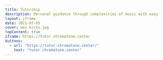 ```yaml
---
title: Tutorship
description: Personal guidance through complexities of music with easy to grasp visual examples and web apps by the author and developer of Chromatone
layout: iframe
date: 2021-07-05
cover: wes-hicks.jpg
topContent: true
iframe: https://tutor.chromatone.center
buttons:
  - url: "https://tutor.chromatone.center/"
    text: "tutor.chromatone.center"
---
```


<!-- 
<script setup>
import Tutor from './Tutor.vue'
</script>

<Tutor /> -->
